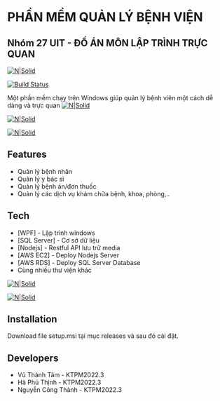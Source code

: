 # PHẦN MỀM QUẢN LÝ BỆNH VIỆN
## Nhóm 27 UIT - ĐỒ ÁN MÔN LẬP TRÌNH TRỰC QUAN

[![N|Solid](https://raw.githubusercontent.com/chabuuuu/UIT_LTTQ_DoAn/main/Photo/Screenshot%202024-01-21%20110246.png)](https://www.freeiconspng.com/thumbs/hospital-icon/ambulance-cross-hospital-icon-11.png)

[![Build Status](https://travis-ci.org/joemccann/dillinger.svg?branch=master)](https://travis-ci.org/joemccann/dillinger)

Một phần mềm chạy trên Windows giúp quản lý bệnh viên một cách dễ dàng và trực quan
[![N|Solid](https://github.com/chabuuuu/UIT_LTTQ_DoAn/blob/main/Photo/Screenshot%202024-01-21%20111651.png?raw=true)](https://www.freeiconspng.com/thumbs/hospital-icon/ambulance-cross-hospital-icon-11.png)

[![N|Solid](https://github.com/chabuuuu/UIT_LTTQ_DoAn/blob/main/Photo/Screenshot%202024-01-21%20110349.png?raw=true)](https://www.freeiconspng.com/thumbs/hospital-icon/ambulance-cross-hospital-icon-11.png)

[![N|Solid](https://github.com/chabuuuu/UIT_LTTQ_DoAn/blob/main/Photo/Screenshot%202024-01-21%20110434.png?raw=true)](https://www.freeiconspng.com/thumbs/hospital-icon/ambulance-cross-hospital-icon-11.png)
## Features

- Quản lý bệnh nhân
- Quản lý y bác sĩ
- Quản lý bệnh án/đơn thuốc
- Quản lý các dịch vụ khám chữa bệnh, khoa, phòng,..

## Tech
- [WPF] - Lập trình windows
- [SQL Server] - Cơ sở dữ liệu
- [Nodejs] - Restful API lưu trữ media
- [AWS EC2] - Deploy Nodejs Server
- [AWS RDS] - Deploy SQL Server Database
- Cùng nhiều thư viện khác

[![N|Solid](https://github.com/chabuuuu/UIT_LTTQ_DoAn/blob/main/Photo/Screenshot%202024-01-21%20111535.png?raw=true)](https://www.freeiconspng.com/thumbs/hospital-icon/ambulance-cross-hospital-icon-11.png)

[![N|Solid](https://github.com/chabuuuu/UIT_LTTQ_DoAn/blob/main/Photo/Screenshot%202024-01-21%20111551.png?raw=true)](https://www.freeiconspng.com/thumbs/hospital-icon/ambulance-cross-hospital-icon-11.png)
## Installation

Download file setup.msi tại mục releases và sau đó cài đặt.

## Developers
- Vũ Thành Tâm - KTPM2022.3
- Hà Phú Thịnh - KTPM2022.3
- Nguyễn Công Thành - KTPM2022.3
